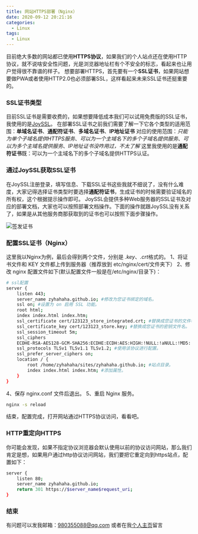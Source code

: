 ```yaml
---
title: 网站HTTPS部署（Nginx）
date: 2020-09-12 20:21:16
categories:
  - Linux
tags: 
  - Linux
---
```


目前绝大多数的网站都已使用**HTTPS协议**，如果我们的个人站点还在使用HTTP协议，就不说啥安全性问题，光是浏览器地址栏有个不安全的标志，看起来也让用户觉得很不靠谱的样子。
想要部署HTTPS，首先要有一个**SSL证书**，如果网站想要做PWA或者使用HTTP2.0也必须部署SSL，这样看起来未来SSL证书还挺重要的。

### SSL证书类型
目前SSL证书是需要收费的，如果想要降低成本我们可以试用免费版的SSL证书，我使用的是[JoySSL](https://www.joyssl.com/)。
在部署SSL证书之前我们需要了解一下它各个类型的适用范围：**单域名证书**、**通配符证书**、**多域名证书**、**IP地址证书**
对应的使用范围：*只能为单个子域名提供HTTPS服务*、*可以为一个主域名下的多个子域名提供服务*、*可以为多个主域名提供服务*、*IP地址证书没咋用过，不太了解*
这里我使用的是**通配符证书**既：可以为一个主域名下的多个子域名提供HTTPS认证。

<!-- more -->

### 通过JoySSL获取SSL证书
在JoySSL注册登录，填写信息、下载SSL证书这些我就不细说了，没有什么难度，大家记得选择证书类型时要选择**通配符证书**，生成证书的时候需要验证域名的所有权，这个根据提示操作即可。
JoySSL会提供多种Web服务器的SSL证书及对应的部署文档，大家也可以按照部署文档操作。下面的操作就跟JoySSL没有关系了，如果是从其他服务商那获取到的证书也可以按照下面步骤操作。

![签发证书](https://cdn.jsdelivr.net/gh/zyhahaha/assets@master/images/blog/ssl/sign.jpg)

### 配置SSL证书（Nginx）
这里我以Nginx为例，最后会得到两个文件，分别是 *.key*、*.crt*格式的。
1、将证书文件和 KEY 文件都上传到服务器（推荐放到 etc/nginx/cert/文件夹下）
2、修改 nginx 配置文件如下(默认配置文件一般是在/etc/nginx/目录下)：
``` bash
# ssl配置
server {
    listen 443;
    server_name zyhahaha.github.io; #修改为您证书绑定的域名。
    ssl on; #设置为 on 启用 SSL 功能。
    root html;
    index index.html index.htm;
    ssl_certificate cert/123123_store_integrated.crt; #替换成您证书的文件名。
    ssl_certificate_key cert/123123_store.key; #替换成您证书的密钥文件名。
    ssl_session_timeout 5m;
    ssl_ciphers
    ECDHE-RSA-AES128-GCM-SHA256:ECDHE:ECDH:AES:HIGH:!NULL:!aNULL:!MD5:!ADH:!RC4; #使用此加密套件。
    ssl_protocols TLSv1 TLSv1.1 TLSv1.2; #使用该协议进行配置。
    ssl_prefer_server_ciphers on;
    location / {
        root /home/zyhahaha/sites/zyhahaha.github.io; #站点目录。
        index index.html index.htm; #添加属性。
    }
}
```
4、保存 nginx.conf 文件后退出。
5、重启 Nginx 服务。
``` bash
nginx -s reload
```
结束，配置完成，打开网站通过HTTPS协议访问，看看吧。

### HTTP重定向HTTPS
你可能会发现，如果不指定协议浏览器会默认使用以前的协议访问网站，那么我们肯定是想，如果用户通过http协议访问网站，我们要把它重定向到https站点，配置如下：
``` bash
server {
    listen 80;
    server_name zyhahaha.github.io;
    return 301 https://$server_name$request_uri;
}
```

### 结束
有问题可以发我邮箱：980355088@qq.com
或者在我[个人主页](https://cv.123123.store/message.html)留言
